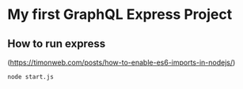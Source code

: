 # My first GraphQL Express Project

## How to run express

(https://timonweb.com/posts/how-to-enable-es6-imports-in-nodejs/)

```
node start.js
```
